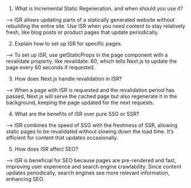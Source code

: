 <!-- Static Site Generation (SSG) and Incremental Static Regeneration (ISR) -->

1. What is Incremental Static Regeneration, and when should you use it?

--> ISR allows updating parts of a statically generated website without rebuilding the entire site. Use ISR when you need content to stay relatively fresh, like blog posts or product pages that update periodically.


2. Explain how to set up ISR for specific pages.

--> To set up ISR, use getStaticProps in the page component with a revalidate property, like revalidate: 60, which tells Next.js to update the page every 60 seconds if requested.


3. How does Next.js handle revalidation in ISR?

--> When a page with ISR is requested and the revalidation period has passed, Next.js will serve the cached page but also regenerate it in the background, keeping the page updated for the next requests.


4. What are the benefits of ISR over pure SSG or SSR?

--> ISR combines the speed of SSG with the freshness of SSR, allowing static pages to be revalidated without slowing down the load time. It’s efficient for content that updates occasionally.


5. How does ISR affect SEO?

--> ISR is beneficial for SEO because pages are pre-rendered and fast, improving user experience and search engine crawlability. Since content updates periodically, search engines see more relevant information, enhancing SEO.


